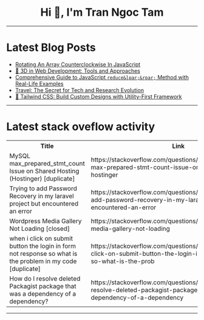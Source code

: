 <h1 align="center">Hi 👋, I'm Tran Ngoc Tam</h1>

---

# Latest Blog Posts 
<!-- BLOG-POST-LIST:START -->
- [Rotating An Array Counterclockwise In JavaScript](https://dev.to/hdonis17/rotating-an-array-counterclockwise-in-javascript-nf8)
- [🎨 3D in Web Development: Tools and Approaches](https://dev.to/adamgazdiev/3d-in-web-development-tools-and-approaches-272c)
- [Comprehensive Guide to JavaScript `reduce&lpar;&rpar;` Method with Real-Life Examples](https://dev.to/taiwo17/comprehensive-guide-to-javascript-reduce-method-with-real-life-examples-4017)
- [Travel: The Secret for Tech and Research Evolution](https://dev.to/hkdevs/travel-the-secret-for-tech-and-research-evolution-2ddc)
- [🚀 Tailwind CSS: Build Custom Designs with Utility-First Framework](https://dev.to/aniruddhaadak/tailwind-css-build-custom-designs-with-utility-first-framework-onm)
<!-- BLOG-POST-LIST:END -->

---

# Latest stack oveflow activity
<table>
  <tr><th>Title</th><th>Link</th></tr>
  <!-- STACKOVERFLOW:START --><tr><td>MySQL max_prepared_stmt_count Issue on Shared Hosting &lpar;Hostinger&rpar; [duplicate]</td><td>https://stackoverflow.com/questions/79258939/mysql-max-prepared-stmt-count-issue-on-shared-hosting-hostinger</td></tr><tr><td>Trying to add Password Recovery in my laravel project but encountered an error</td><td>https://stackoverflow.com/questions/79258697/trying-to-add-password-recovery-in-my-laravel-project-but-encountered-an-error</td></tr><tr><td>Wordpress Media Gallery Not Loading [closed]</td><td>https://stackoverflow.com/questions/79258598/wordpress-media-gallery-not-loading</td></tr><tr><td>when i click on submit button the login in form not response so what is the problem in my code [duplicate]</td><td>https://stackoverflow.com/questions/79258495/when-i-click-on-submit-button-the-login-in-form-not-response-so-what-is-the-prob</td></tr><tr><td>How do I resolve deleted Packagist package that was a dependency of a dependency?</td><td>https://stackoverflow.com/questions/79258405/how-do-i-resolve-deleted-packagist-package-that-was-a-dependency-of-a-dependency</td></tr><!-- STACKOVERFLOW:END -->
</table>

---


